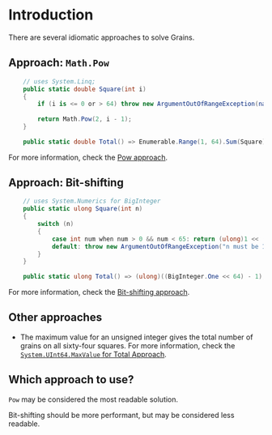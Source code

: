 # Introduction

There are several idiomatic approaches to solve Grains.

## Approach: `Math.Pow`

```csharp
    // uses System.Linq;
    public static double Square(int i)
    {
        if (i is <= 0 or > 64) throw new ArgumentOutOfRangeException(nameof(i));
        
        return Math.Pow(2, i - 1);
    }
    
    public static double Total() => Enumerable.Range(1, 64).Sum(Square);
```

For more information, check the [Pow approach][approach-pow].

## Approach: Bit-shifting

```csharp
    // uses System.Numerics for BigInteger
    public static ulong Square(int n)
    {
        switch (n)
        {
            case int num when num > 0 && num < 65: return (ulong)1 << (num - 1);
            default: throw new ArgumentOutOfRangeException("n must be 1 through 64");
        }
    }
    
    public static ulong Total() => (ulong)((BigInteger.One << 64) - 1);
```

For more information, check the [Bit-shifting approach][approach-bit-shifting].

## Other approaches 

- The maximum value for an unsigned integer gives the total number of grains on all sixty-four squares.
For more information, check the [`System.UInt64.MaxValue` for Total Approach][approach-max-value].

## Which approach to use?

`Pow` may be considered the most readable solution.

Bit-shifting should be more performant, but may be considered less readable.

[approach-pow]: https://exercism.org/tracks/csharp/exercises/grains/approaches/pow
[approach-bit-shifting]: https://exercism.org/tracks/csharp/exercises/grains/approaches/bit-shifting
[approach-max-value]: https://exercism.org/tracks/csharp/exercises/grains/approaches/max-value
